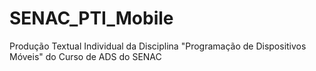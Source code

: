 # SENAC_PTI_Mobile
Produção Textual Individual da Disciplina "Programação de Dispositivos Móveis" do Curso de ADS do SENAC
